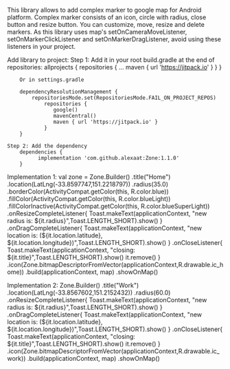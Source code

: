 This library allows to add complex marker to google map for Android platform.
Complex marker consists of an icon, circle with radius, close button and resize button.
You can customize, move, resize and delete markers.
As this library uses map's setOnCameraMoveListener, setOnMarkerClickListener and setOnMarkerDragListener,
avoid using these listeners in your project.


Add library to project:
    Step 1: Add it in your root build.gradle at the end of repositories:
        allprojects {
            repositories {
                ...
                maven { url 'https://jitpack.io' }
            }
        }
        
        Or in settings.gradle 
        
        dependencyResolutionManagement {
            repositoriesMode.set(RepositoriesMode.FAIL_ON_PROJECT_REPOS)
                repositories {
                   google()
                   mavenCentral()
                   maven { url 'https://jitpack.io' }
                }
        }
        
    Step 2: Add the dependency
        dependencies {
              implementation 'com.github.alexaat:Zone:1.1.0'
        }


Implementation 1:
           val zone =  Zone.Builder()
                .title("Home")
                .location(LatLng(-33.8597747,151.2218797))
                .radius(35.0)
                .borderColor(ActivityCompat.getColor(this, R.color.blue))
                .fillColor(ActivityCompat.getColor(this, R.color.blueLight))
                .fillColorInactive(ActivityCompat.getColor(this, R.color.blueSuperLight))
                .onResizeCompleteListener{
                    Toast.makeText(applicationContext, "new radius is: ${it.radius}",Toast.LENGTH_SHORT).show()
                }
                .onDragCompleteListener{
                    Toast.makeText(applicationContext, "new location is: (${it.location.latitude}, ${it.location.longitude})",Toast.LENGTH_SHORT).show()
                }
                .onCloseListener{
                    Toast.makeText(applicationContext, "closing: ${it.title}",Toast.LENGTH_SHORT).show()
                    it.remove()
                }
                .icon(Zone.bitmapDescriptorFromVector(applicationContext,R.drawable.ic_home))
                .build(applicationContext, map)
                .showOnMap()


Implementation 2:
             Zone.Builder()
            .title("Work")
            .location(LatLng(-33.8567602,151.2152432))
            .radius(60.0)
            .onResizeCompleteListener{
                Toast.makeText(applicationContext, "new radius is: ${it.radius}",Toast.LENGTH_SHORT).show()
            }
            .onDragCompleteListener{
                Toast.makeText(applicationContext, "new location is: (${it.location.latitude}, ${it.location.longitude})",Toast.LENGTH_SHORT).show()
            }
            .onCloseListener{
                Toast.makeText(applicationContext, "closing: ${it.title}",Toast.LENGTH_SHORT).show()
                it.remove()
            }
            .icon(Zone.bitmapDescriptorFromVector(applicationContext,R.drawable.ic_work))
            .build(applicationContext, map)
            .showOnMap()


